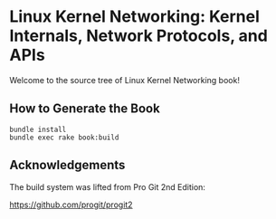 # Linux Kernel Networking: Kernel Internals, Network Protocols, and APIs

Welcome to the source tree of Linux Kernel Networking book!

## How to Generate the Book

	bundle install
	bundle exec rake book:build

## Acknowledgements

The build system was lifted from Pro Git 2nd Edition:

https://github.com/progit/progit2
